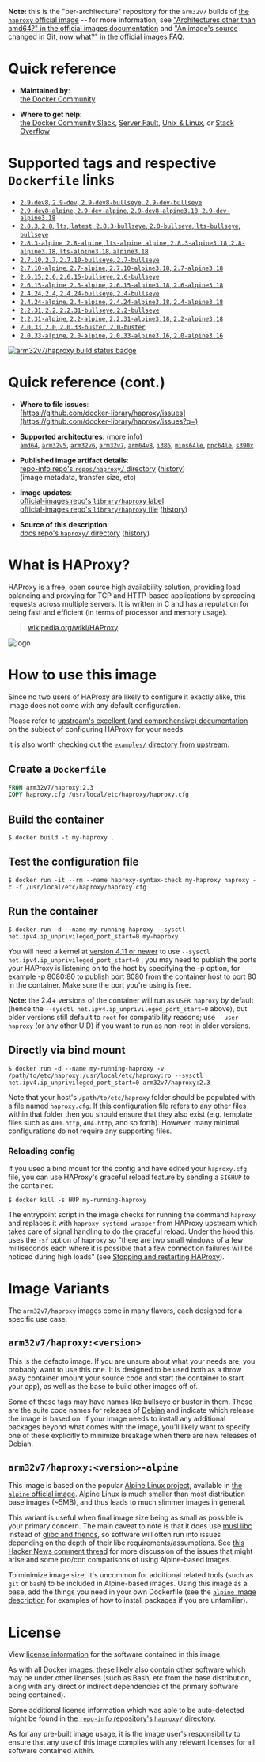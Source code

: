 <!--

********************************************************************************

WARNING:

    DO NOT EDIT "haproxy/README.md"

    IT IS AUTO-GENERATED

    (from the other files in "haproxy/" combined with a set of templates)

********************************************************************************

-->

**Note:** this is the "per-architecture" repository for the `arm32v7` builds of [the `haproxy` official image](https://hub.docker.com/_/haproxy) -- for more information, see ["Architectures other than amd64?" in the official images documentation](https://github.com/docker-library/official-images#architectures-other-than-amd64) and ["An image's source changed in Git, now what?" in the official images FAQ](https://github.com/docker-library/faq#an-images-source-changed-in-git-now-what).

# Quick reference

-	**Maintained by**:  
	[the Docker Community](https://github.com/docker-library/haproxy)

-	**Where to get help**:  
	[the Docker Community Slack](https://dockr.ly/comm-slack), [Server Fault](https://serverfault.com/help/on-topic), [Unix & Linux](https://unix.stackexchange.com/help/on-topic), or [Stack Overflow](https://stackoverflow.com/help/on-topic)

# Supported tags and respective `Dockerfile` links

-	[`2.9-dev8`, `2.9-dev`, `2.9-dev8-bullseye`, `2.9-dev-bullseye`](https://github.com/docker-library/haproxy/blob/5d74ee5acfe35f75fe3a814ad77f0ceee92af260/2.9/Dockerfile)
-	[`2.9-dev8-alpine`, `2.9-dev-alpine`, `2.9-dev8-alpine3.18`, `2.9-dev-alpine3.18`](https://github.com/docker-library/haproxy/blob/5d74ee5acfe35f75fe3a814ad77f0ceee92af260/2.9/alpine/Dockerfile)
-	[`2.8.3`, `2.8`, `lts`, `latest`, `2.8.3-bullseye`, `2.8-bullseye`, `lts-bullseye`, `bullseye`](https://github.com/docker-library/haproxy/blob/97bab51de2c27f86ce61bf5ef3f605997a7b98a6/2.8/Dockerfile)
-	[`2.8.3-alpine`, `2.8-alpine`, `lts-alpine`, `alpine`, `2.8.3-alpine3.18`, `2.8-alpine3.18`, `lts-alpine3.18`, `alpine3.18`](https://github.com/docker-library/haproxy/blob/97bab51de2c27f86ce61bf5ef3f605997a7b98a6/2.8/alpine/Dockerfile)
-	[`2.7.10`, `2.7`, `2.7.10-bullseye`, `2.7-bullseye`](https://github.com/docker-library/haproxy/blob/6ac34139426d79e07ec76ff9a8b9948dc85e34b3/2.7/Dockerfile)
-	[`2.7.10-alpine`, `2.7-alpine`, `2.7.10-alpine3.18`, `2.7-alpine3.18`](https://github.com/docker-library/haproxy/blob/6ac34139426d79e07ec76ff9a8b9948dc85e34b3/2.7/alpine/Dockerfile)
-	[`2.6.15`, `2.6`, `2.6.15-bullseye`, `2.6-bullseye`](https://github.com/docker-library/haproxy/blob/fc50ce81390257a9702f3ea74237a73c658a1789/2.6/Dockerfile)
-	[`2.6.15-alpine`, `2.6-alpine`, `2.6.15-alpine3.18`, `2.6-alpine3.18`](https://github.com/docker-library/haproxy/blob/fc50ce81390257a9702f3ea74237a73c658a1789/2.6/alpine/Dockerfile)
-	[`2.4.24`, `2.4`, `2.4.24-bullseye`, `2.4-bullseye`](https://github.com/docker-library/haproxy/blob/4c041fe042121e9f30046440f12cf0d2747a5061/2.4/Dockerfile)
-	[`2.4.24-alpine`, `2.4-alpine`, `2.4.24-alpine3.18`, `2.4-alpine3.18`](https://github.com/docker-library/haproxy/blob/4c041fe042121e9f30046440f12cf0d2747a5061/2.4/alpine/Dockerfile)
-	[`2.2.31`, `2.2`, `2.2.31-bullseye`, `2.2-bullseye`](https://github.com/docker-library/haproxy/blob/ad34487167b0bb727cb56000f26d8ea37449c590/2.2/Dockerfile)
-	[`2.2.31-alpine`, `2.2-alpine`, `2.2.31-alpine3.18`, `2.2-alpine3.18`](https://github.com/docker-library/haproxy/blob/ad34487167b0bb727cb56000f26d8ea37449c590/2.2/alpine/Dockerfile)
-	[`2.0.33`, `2.0`, `2.0.33-buster`, `2.0-buster`](https://github.com/docker-library/haproxy/blob/9c85db58f62beefbcbc4fabc5697ddaeb9ff3ff2/2.0/Dockerfile)
-	[`2.0.33-alpine`, `2.0-alpine`, `2.0.33-alpine3.16`, `2.0-alpine3.16`](https://github.com/docker-library/haproxy/blob/9c85db58f62beefbcbc4fabc5697ddaeb9ff3ff2/2.0/alpine/Dockerfile)

[![arm32v7/haproxy build status badge](https://img.shields.io/jenkins/s/https/doi-janky.infosiftr.net/job/multiarch/job/arm32v7/job/haproxy.svg?label=arm32v7/haproxy%20%20build%20job)](https://doi-janky.infosiftr.net/job/multiarch/job/arm32v7/job/haproxy/)

# Quick reference (cont.)

-	**Where to file issues**:  
	[https://github.com/docker-library/haproxy/issues](https://github.com/docker-library/haproxy/issues?q=)

-	**Supported architectures**: ([more info](https://github.com/docker-library/official-images#architectures-other-than-amd64))  
	[`amd64`](https://hub.docker.com/r/amd64/haproxy/), [`arm32v5`](https://hub.docker.com/r/arm32v5/haproxy/), [`arm32v6`](https://hub.docker.com/r/arm32v6/haproxy/), [`arm32v7`](https://hub.docker.com/r/arm32v7/haproxy/), [`arm64v8`](https://hub.docker.com/r/arm64v8/haproxy/), [`i386`](https://hub.docker.com/r/i386/haproxy/), [`mips64le`](https://hub.docker.com/r/mips64le/haproxy/), [`ppc64le`](https://hub.docker.com/r/ppc64le/haproxy/), [`s390x`](https://hub.docker.com/r/s390x/haproxy/)

-	**Published image artifact details**:  
	[repo-info repo's `repos/haproxy/` directory](https://github.com/docker-library/repo-info/blob/master/repos/haproxy) ([history](https://github.com/docker-library/repo-info/commits/master/repos/haproxy))  
	(image metadata, transfer size, etc)

-	**Image updates**:  
	[official-images repo's `library/haproxy` label](https://github.com/docker-library/official-images/issues?q=label%3Alibrary%2Fhaproxy)  
	[official-images repo's `library/haproxy` file](https://github.com/docker-library/official-images/blob/master/library/haproxy) ([history](https://github.com/docker-library/official-images/commits/master/library/haproxy))

-	**Source of this description**:  
	[docs repo's `haproxy/` directory](https://github.com/docker-library/docs/tree/master/haproxy) ([history](https://github.com/docker-library/docs/commits/master/haproxy))

# What is HAProxy?

HAProxy is a free, open source high availability solution, providing load balancing and proxying for TCP and HTTP-based applications by spreading requests across multiple servers. It is written in C and has a reputation for being fast and efficient (in terms of processor and memory usage).

> [wikipedia.org/wiki/HAProxy](https://en.wikipedia.org/wiki/HAProxy)

![logo](https://raw.githubusercontent.com/docker-library/docs/4da3e2446a4c257c3a32faac6256bee81f770316/haproxy/logo.png)

# How to use this image

Since no two users of HAProxy are likely to configure it exactly alike, this image does not come with any default configuration.

Please refer to [upstream's excellent (and comprehensive) documentation](https://docs.haproxy.org/) on the subject of configuring HAProxy for your needs.

It is also worth checking out the [`examples/` directory from upstream](http://git.haproxy.org/?p=haproxy-2.3.git;a=tree;f=examples).

## Create a `Dockerfile`

```dockerfile
FROM arm32v7/haproxy:2.3
COPY haproxy.cfg /usr/local/etc/haproxy/haproxy.cfg
```

## Build the container

```console
$ docker build -t my-haproxy .
```

## Test the configuration file

```console
$ docker run -it --rm --name haproxy-syntax-check my-haproxy haproxy -c -f /usr/local/etc/haproxy/haproxy.cfg
```

## Run the container

```console
$ docker run -d --name my-running-haproxy --sysctl net.ipv4.ip_unprivileged_port_start=0 my-haproxy
```

You will need a kernel at [version 4.11 or newer](https://github.com/moby/moby/issues/8460#issuecomment-312459310) to use `--sysctl net.ipv4.ip_unprivileged_port_start=0` , you may need to publish the ports your HAProxy is listening on to the host by specifying the -p option, for example -p 8080:80 to publish port 8080 from the container host to port 80 in the container. Make sure the port you're using is free.

**Note:** the 2.4+ versions of the container will run as `USER haproxy` by default (hence the `--sysctl net.ipv4.ip_unprivileged_port_start=0` above), but older versions still default to `root` for compatibility reasons; use `--user haproxy` (or any other UID) if you want to run as non-root in older versions.

## Directly via bind mount

```console
$ docker run -d --name my-running-haproxy -v /path/to/etc/haproxy:/usr/local/etc/haproxy:ro --sysctl net.ipv4.ip_unprivileged_port_start=0 arm32v7/haproxy:2.3
```

Note that your host's `/path/to/etc/haproxy` folder should be populated with a file named `haproxy.cfg`. If this configuration file refers to any other files within that folder then you should ensure that they also exist (e.g. template files such as `400.http`, `404.http`, and so forth). However, many minimal configurations do not require any supporting files.

### Reloading config

If you used a bind mount for the config and have edited your `haproxy.cfg` file, you can use HAProxy's graceful reload feature by sending a `SIGHUP` to the container:

```console
$ docker kill -s HUP my-running-haproxy
```

The entrypoint script in the image checks for running the command `haproxy` and replaces it with `haproxy-systemd-wrapper` from HAProxy upstream which takes care of signal handling to do the graceful reload. Under the hood this uses the `-sf` option of `haproxy` so "there are two small windows of a few milliseconds each where it is possible that a few connection failures will be noticed during high loads" (see [Stopping and restarting HAProxy](http://www.haproxy.org/download/2.3/doc/management.txt)).

# Image Variants

The `arm32v7/haproxy` images come in many flavors, each designed for a specific use case.

## `arm32v7/haproxy:<version>`

This is the defacto image. If you are unsure about what your needs are, you probably want to use this one. It is designed to be used both as a throw away container (mount your source code and start the container to start your app), as well as the base to build other images off of.

Some of these tags may have names like bullseye or buster in them. These are the suite code names for releases of [Debian](https://wiki.debian.org/DebianReleases) and indicate which release the image is based on. If your image needs to install any additional packages beyond what comes with the image, you'll likely want to specify one of these explicitly to minimize breakage when there are new releases of Debian.

## `arm32v7/haproxy:<version>-alpine`

This image is based on the popular [Alpine Linux project](https://alpinelinux.org), available in [the `alpine` official image](https://hub.docker.com/_/alpine). Alpine Linux is much smaller than most distribution base images (~5MB), and thus leads to much slimmer images in general.

This variant is useful when final image size being as small as possible is your primary concern. The main caveat to note is that it does use [musl libc](https://musl.libc.org) instead of [glibc and friends](https://www.etalabs.net/compare_libcs.html), so software will often run into issues depending on the depth of their libc requirements/assumptions. See [this Hacker News comment thread](https://news.ycombinator.com/item?id=10782897) for more discussion of the issues that might arise and some pro/con comparisons of using Alpine-based images.

To minimize image size, it's uncommon for additional related tools (such as `git` or `bash`) to be included in Alpine-based images. Using this image as a base, add the things you need in your own Dockerfile (see the [`alpine` image description](https://hub.docker.com/_/alpine/) for examples of how to install packages if you are unfamiliar).

# License

View [license information](http://www.haproxy.org/download/1.5/doc/LICENSE) for the software contained in this image.

As with all Docker images, these likely also contain other software which may be under other licenses (such as Bash, etc from the base distribution, along with any direct or indirect dependencies of the primary software being contained).

Some additional license information which was able to be auto-detected might be found in [the `repo-info` repository's `haproxy/` directory](https://github.com/docker-library/repo-info/tree/master/repos/haproxy).

As for any pre-built image usage, it is the image user's responsibility to ensure that any use of this image complies with any relevant licenses for all software contained within.
